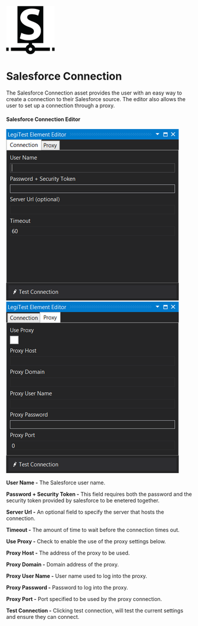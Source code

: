 ﻿![](images/SalesForceConnection.png)

# Salesforce Connection



The Salesforce Connection asset provides the user with an easy way to create a connection to their Salesforce source. The editor also allows the user to set up a connection through a proxy.



#### Salesforce Connection Editor

![](images/SalesForceConnectionEditor.png)
![](images/SalesForceConnectionEditor1.png)
 



**User Name -**  The Salesforce user name.



**Password + Security Token -** This field requires both the password and the security token provided by salesforce to be enetered together.



**Server Url -** An optional field to specify the server that hosts the connection.



**Timeout -** The amount of time to wait before the connection times out.



**Use Proxy -** Check to enable the use of the proxy settings below.



**Proxy Host -** The address of the proxy to be used.



**Proxy Domain -** Domain address of the proxy.



**Proxy User Name -** User name used to log into the proxy.



**Proxy Password -**  Password to log into the proxy.



**Proxy Port -** Port specified to be used by the proxy connection.



**Test Connection -** Clicking test connection, will test the current settings and ensure they can connect.